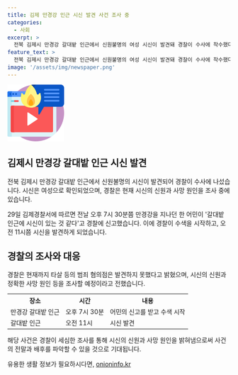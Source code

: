 ```yaml
---
title: 김제 만경강 인근 시신 발견 사건 조사 중
categories:
  - 사회
excerpt: >
  전북 김제시 만경강 갈대밭 인근에서 신원불명의 여성 시신이 발견돼 경찰이 수사에 착수했다. 어민의 신고로 발견된 시신은 현재까지 타살 등의 범죄 혐의는 확인되지 않았으며, 신원과 사망 원인을 조사 중이다. 이 사건은 여성의 신원과 미스터리한 사건으로 주목받고 있다. (150자)
feature_text: >
  전북 김제시 만경강 갈대밭 인근에서 신원불명의 여성 시신이 발견돼 경찰이 수사에 착수했다. 어민의 신고로 발견된 시신은 현재까지 타살 등의 범죄 혐의는 확인되지 않았으며, 신원과 사망 원인을 조사 중이다. 이 사건은 여성의 신원과 미스터리한 사건으로 주목받고 있다. (150자)
image: '/assets/img/newspaper.png'
---
```


<p><img src="/assets/img/news.png" alt="rentncar 속보" /></p>

<h2>김제시 만경강 갈대밭 인근 시신 발견</h2>

<p>전북 김제시 만경강 갈대밭 인근에서 신원불명의 시신이 발견되어 경찰이 수사에 나섰습니다. 시신은 여성으로 확인되었으며, 경찰은 현재 시신의 신원과 사망 원인을 조사 중에 있습니다.</p>

<p data-ke-size="size16">29일 김제경찰서에 따르면 전날 오후 7시 30분쯤 만경강을 지나던 한 어민이 '갈대밭 인근에 시신이 있는 것 같다'고 경찰에 신고했습니다. 이에 경찰이 수색을 시작하고, 오전 11시쯤 시신을 발견하게 되었습니다.</p> 

<h2>경찰의 조사와 대응</h2>

<p>경찰은 현재까지 타살 등의 범죄 혐의점은 발견하지 못했다고 밝혔으며, 시신의 신원과 정확한 사망 원인 등을 조사할 예정이라고 전했습니다.</p>

<table>
  <tr>
    <th>장소</th>
    <th>시간</th>
    <th>내용</th>
  </tr>
  <tr>
    <td>만경강 갈대밭 인근</td>
    <td>오후 7시 30분</td>
    <td>어민의 신고를 받고 수색 시작</td>
  </tr>
   <tr>
    <td>갈대밭 인근</td>
    <td>오전 11시</td>
    <td>시신 발견</td>
  </tr>
</table>

<p data-ke-size="size16">해당 사건은 경찰이 세심한 조사를 통해 시신의 신원과 사망 원인을 밝혀냄으로써 사건의 전말과 배후를 파악할 수 있을 것으로 기대됩니다.</p>
유용한 생활 정보가 필요하시다면, <a href="https://onioninfo.kr" rel="dofollow">onioninfo.kr</a>


